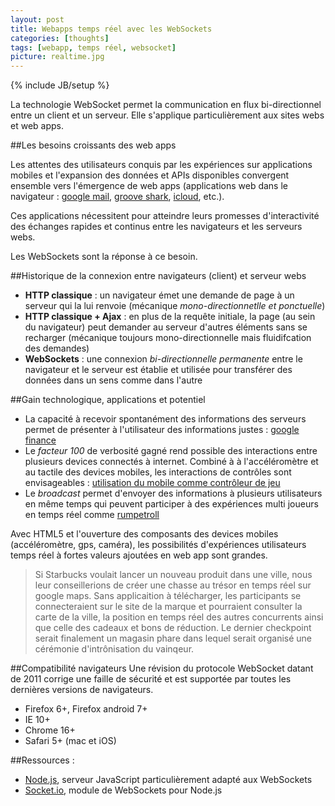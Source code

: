 ```yaml
---
layout: post
title: Webapps temps réel avec les WebSockets
categories: [thoughts]
tags: [webapp, temps réel, websocket]
picture: realtime.jpg
---
```

{% include JB/setup %}

La technologie WebSocket permet la communication en flux bi-directionnel entre un client et un serveur.
Elle s'applique particulièrement aux sites webs et web apps.

##Les besoins croissants des web apps

Les attentes des utilisateurs conquis par les expériences sur applications mobiles et l'expansion des données et APIs disponibles convergent ensemble vers l'émergence de web apps (applications web dans le navigateur : [google mail](https://mail.google.com), [groove shark](http://grooveshark.com), [icloud](http://icloud.com), etc.). 

Ces applications nécessitent pour atteindre leurs promesses d'interactivité des échanges rapides et continus entre les navigateurs et les serveurs webs.

Les WebSockets sont la réponse à ce besoin.

##Historique de la connexion entre navigateurs (client) et serveur webs
- __HTTP classique__ : un navigateur émet une demande de page à un serveur qui la lui renvoie (mécanique _mono-directionnetlle et ponctuelle_)
- __HTTP classique + Ajax__ : en plus de la requête initiale, la page (au sein du navigateur) peut demander au serveur d'autres éléments sans se recharger (mécanique toujours mono-directionnelle mais fluidifcation des demandes)
- __WebSockets__ : une connexion _bi-directionnelle permanente_ entre le navigateur et le serveur est établie et utilisée pour transférer des données dans un sens comme dans l'autre

##Gain technologique, applications et potentiel
- La capacité à recevoir spontanément des informations des serveurs permet de présenter à l'utilisateur des informations justes : [google finance](https://www.google.com/finance?q=AAPL&ei=kB_AUfCTCaqTwQOKngE)
- Le _facteur 100_ de verbosité gagné rend possible des interactions entre plusieurs devices connectés à internet. Combiné à à l'accéléromètre et au tactile des devices mobiles, les interactions de contrôles sont envisageables : [utilisation du mobile comme contrôleur de jeu](http://chrome.com/maze/)
- Le _broadcast_ permet d'envoyer des informations à plusieurs utilisateurs en même temps qui peuvent participer à des expériences multi joueurs en temps réel comme [rumpetroll](http://rumpetroll.com)

Avec HTML5 et l'ouverture des composants des devices mobiles (accéléromètre, gps, caméra), les possibilités d'expériences utilisateurs temps réel à fortes valeurs ajoutées en web app sont grandes.

>Si Starbucks voulait lancer un nouveau produit dans une ville, nous leur conseillerions de créer une chasse au trésor en temps réel sur google maps. Sans applicaition à télécharger, les participants se connecteraient sur le site de la marque et pourraient consulter la carte de la ville, la position en temps réel des autres concurrents ainsi que celle des cadeaux et bons de réduction. Le dernier checkpoint serait finalement un magasin phare dans lequel serait organisé une cérémonie d'intrônisation du vainqeur.

##Compatibilité navigateurs 
Une révision du protocole WebSocket datant de 2011 corrige une faille de sécurité et est supportée par toutes les dernières versions de navigateurs.

- Firefox 6+, Firefox android 7+
- IE 10+
- Chrome 16+
- Safari 5+ (mac et iOS)

##Ressources :
- [Node.js](http://nodejs.org), serveur JavaScript particulièrement adapté aux WebSockets
- [Socket.io](http://socket.io), module de WebSockets pour Node.js